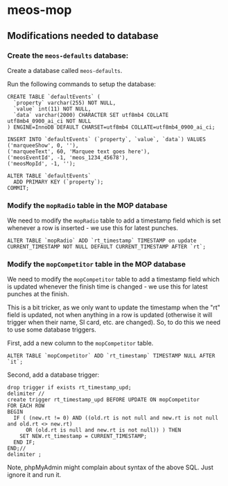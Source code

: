 # meos-mop

## Modifications needed to database

### Create the `meos-defaults` database:

Create a database called `meos-defaults`.

Run the following commands to setup the database:

```
CREATE TABLE `defaultEvents` (
  `property` varchar(255) NOT NULL,
  `value` int(11) NOT NULL,
  `data` varchar(2000) CHARACTER SET utf8mb4 COLLATE utf8mb4_0900_ai_ci NOT NULL
) ENGINE=InnoDB DEFAULT CHARSET=utf8mb4 COLLATE=utf8mb4_0900_ai_ci;

INSERT INTO `defaultEvents` (`property`, `value`, `data`) VALUES
('marqueeShow', 0, ''),
('marqueeText', 60, 'Marquee text goes here'),
('meosEventId', -1, 'meos_1234_45678'),
('meosMopId', -1, '');

ALTER TABLE `defaultEvents`
  ADD PRIMARY KEY (`property`);
COMMIT;
```

### Modify the `mopRadio` table in the MOP database

We need to modify the `mopRadio` table to add a timestamp field which is set whenever a row is inserted - we use this for latest punches.

```
ALTER TABLE `mopRadio` ADD `rt_timestamp` TIMESTAMP on update CURRENT_TIMESTAMP NOT NULL DEFAULT CURRENT_TIMESTAMP AFTER `rt`;
```

### Modify the `mopCompetitor` table in the MOP database

We need to modify the `mopCompetitor` table to add a timestamp field which is updated whenever the finish time is changed - we use this for latest punches at the finish.

This is a bit tricker, as we only want to update the timestamp when the "rt" field is updated, not when anything in a row is updated (otherwise it will trigger when their name, SI card, etc. are changed). So, to do this we need to use some database triggers.

First, add a new column to the `mopCompetitor` table.

```
ALTER TABLE `mopCompetitor` ADD `rt_timestamp` TIMESTAMP NULL AFTER `it`;
```

Second, add a database trigger:

```
drop trigger if exists rt_timestamp_upd;
delimiter //
create trigger rt_timestamp_upd BEFORE UPDATE ON mopCompetitor
FOR EACH ROW
BEGIN
  IF ( (new.rt != 0) AND ((old.rt is not null and new.rt is not null and old.rt <> new.rt)
      OR (old.rt is null and new.rt is not null)) ) THEN
    SET NEW.rt_timestamp = CURRENT_TIMESTAMP;
  END IF;
END;//
delimiter ;
```

Note, phpMyAdmin might complain about syntax of the above SQL. Just ignore it and run it.
